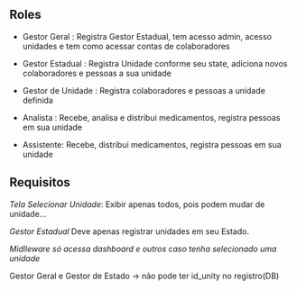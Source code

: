 

## Roles
 - Gestor Geral : Registra Gestor Estadual, tem acesso admin, acesso unidades e tem como acessar contas de colaboradores

 - Gestor Estadual : Registra Unidade conforme seu state, adiciona novos colaboradores e pessoas a sua unidade

 - Gestor de Unidade : Registra colaboradores e pessoas a unidade definida

 - Analista : Recebe, analisa e distribui medicamentos, registra pessoas em sua unidade

 - Assistente: Recebe, distribui medicamentos, registra pessoas em sua unidade



## Requisitos

*Tela Selecionar Unidade*:
Exibir apenas todos, pois podem mudar de unidade...

*Gestor Estadual*
Deve apenas registrar unidades em seu Estado.


*Midlleware só acessa dashboard e outros caso tenha selecionado uma unidade*


Gestor Geral e Gestor de Estado -> não pode ter id_unity no registro(DB)
